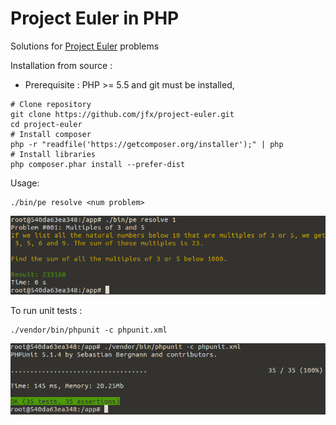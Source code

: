 Project Euler in PHP
====================

Solutions for [Project Euler](https://projecteuler.net) problems  

Installation from source :
- Prerequisite : PHP >= 5.5 and git  must be installed,
```
# Clone repository
git clone https://github.com/jfx/project-euler.git
cd project-euler
# Install composer
php -r "readfile('https://getcomposer.org/installer');" | php
# Install libraries
php composer.phar install --prefer-dist
```

Usage:
```
./bin/pe resolve <num problem>
```

![Project Euler resolution command line](/web/images/project-euler-php-resolve.png?raw=true "Resolution of Project Euler problem #1")

To run unit tests :
```
./vendor/bin/phpunit -c phpunit.xml
```

![Project Euler unit tests](/web/images/project-euler-php-test.png?raw=true "Run Unit tests suite")